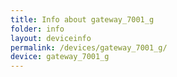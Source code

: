 ```yaml
---
title: Info about gateway_7001_g
folder: info
layout: deviceinfo
permalink: /devices/gateway_7001_g/
device: gateway_7001_g
---
```

